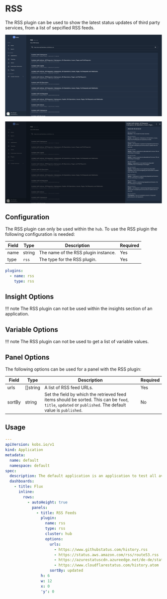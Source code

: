 # RSS

The RSS plugin can be used to show the latest status updates of third party services, from a list of sepcified RSS feeds.

![Overview](./assets/rss-overview.png)

![Details](./assets/rss-details.png)

## Configuration

The RSS plugin can only be used within the `hub`. To use the RSS plugin the following configuration is needed:

| Field | Type | Description | Required |
| ----- | ---- | ----------- | -------- |
| name | string | The name of the RSS plugin instance. | Yes |
| type | `rss` | The type for the RSS plugin. | Yes |

```yaml
plugins:
  - name: rss
    type: rss
```

## Insight Options

!!! note
    The RSS plugin can not be used within the insights section of an application.

## Variable Options

!!! note
    The RSS plugin can not be used to get a list of variable values.

## Panel Options

The following options can be used for a panel with the RSS plugin:

| Field | Type | Description | Required |
| ----- | ---- | ----------- | -------- |
| urls | []string | A list of RSS feed URLs. | Yes |
| sortBy | string | Set the field by which the retrieved feed items should be sorted. This can be `feed`, `title`, `updated` or `published`. The default value is `published`. | No |

## Usage

```yaml
---
apiVersion: kobs.io/v1
kind: Application
metadata:
  name: default
  namespace: default
spec:
  description: The default application is an application to test all available kobs plugins.
  dashboards:
    - title: Flux
      inline:
        rows:
          - autoHeight: true
            panels:
              - title: RSS Feeds
                plugin:
                  name: rss
                  type: rss
                  cluster: hub
                  options:
                    urls:
                      - https://www.githubstatus.com/history.rss
                      - https://status.aws.amazon.com/rss/route53.rss
                      - https://azurestatuscdn.azureedge.net/de-de/status/feed/
                      - https://www.cloudflarestatus.com/history.atom
                    sortBy: updated
                h: 6
                w: 12
                x: 0
                'y': 0
```

